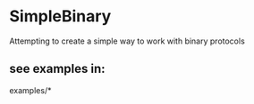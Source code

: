 # SimpleBinary

Attempting to create a simple way to work with binary protocols

## see examples in:

examples/*

